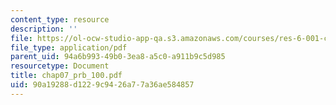 ```yaml
---
content_type: resource
description: ''
file: https://ol-ocw-studio-app-qa.s3.amazonaws.com/courses/res-6-001-continuum-electromechanics-spring-2009/90a19288d1229c9426a77a36ae584857_chap07_prb_100.pdf
file_type: application/pdf
parent_uid: 94a6b993-49b0-3ea8-a5c0-a911b9c5d985
resourcetype: Document
title: chap07_prb_100.pdf
uid: 90a19288-d122-9c94-26a7-7a36ae584857
---
```

